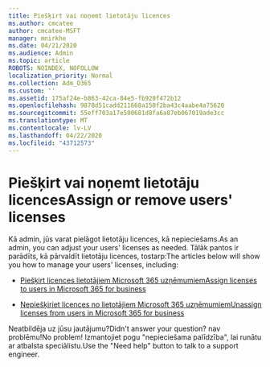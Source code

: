 ```yaml
---
title: Piešķirt vai noņemt lietotāju licences
ms.author: cmcatee
author: cmcatee-MSFT
manager: mnirkhe
ms.date: 04/21/2020
ms.audience: Admin
ms.topic: article
ROBOTS: NOINDEX, NOFOLLOW
localization_priority: Normal
ms.collection: Adm_O365
ms.custom: ''
ms.assetid: 175af24e-b863-42ca-84e5-fb920f472b12
ms.openlocfilehash: 9878d51cadd211668a150f2ba43c4aabe4a75620
ms.sourcegitcommit: 55eff703a17e500681d8fa6a87eb067019ade3cc
ms.translationtype: MT
ms.contentlocale: lv-LV
ms.lasthandoff: 04/22/2020
ms.locfileid: "43712573"
---
```

# <a name="assign-or-remove-users-licenses"></a><span data-ttu-id="d95ea-102">Piešķirt vai noņemt lietotāju licences</span><span class="sxs-lookup"><span data-stu-id="d95ea-102">Assign or remove users' licenses</span></span>

<span data-ttu-id="d95ea-103">Kā admin, jūs varat pielāgot lietotāju licences, kā nepieciešams.</span><span class="sxs-lookup"><span data-stu-id="d95ea-103">As an admin, you can adjust your users' licenses as needed.</span></span> <span data-ttu-id="d95ea-104">Tālāk pantos ir parādīts, kā pārvaldīt lietotāju licences, tostarp:</span><span class="sxs-lookup"><span data-stu-id="d95ea-104">The articles below will show you how to manage your users' licenses, including:</span></span>
  
- [<span data-ttu-id="d95ea-105">Piešķirt licences lietotājiem Microsoft 365 uzņēmumiem</span><span class="sxs-lookup"><span data-stu-id="d95ea-105">Assign licenses to users in Microsoft 365 for business</span></span>](https://docs.microsoft.com//office365/admin/subscriptions-and-billing/assign-licenses-to-users)

- [<span data-ttu-id="d95ea-106">Nepiešķiriet licences no lietotājiem Microsoft 365 uzņēmumiem</span><span class="sxs-lookup"><span data-stu-id="d95ea-106">Unassign licenses from users in Microsoft 365 for business</span></span>](https://docs.microsoft.com//office365/admin/subscriptions-and-billing/remove-licenses-from-users)

<span data-ttu-id="d95ea-107">Neatbildēja uz jūsu jautājumu?</span><span class="sxs-lookup"><span data-stu-id="d95ea-107">Didn't answer your question?</span></span> <span data-ttu-id="d95ea-108">nav problēmu!</span><span class="sxs-lookup"><span data-stu-id="d95ea-108">No problem!</span></span> <span data-ttu-id="d95ea-109">Izmantojiet pogu "nepieciešama palīdzība", lai runātu ar atbalsta speciālistu.</span><span class="sxs-lookup"><span data-stu-id="d95ea-109">Use the "Need help" button to talk to a support engineer.</span></span>